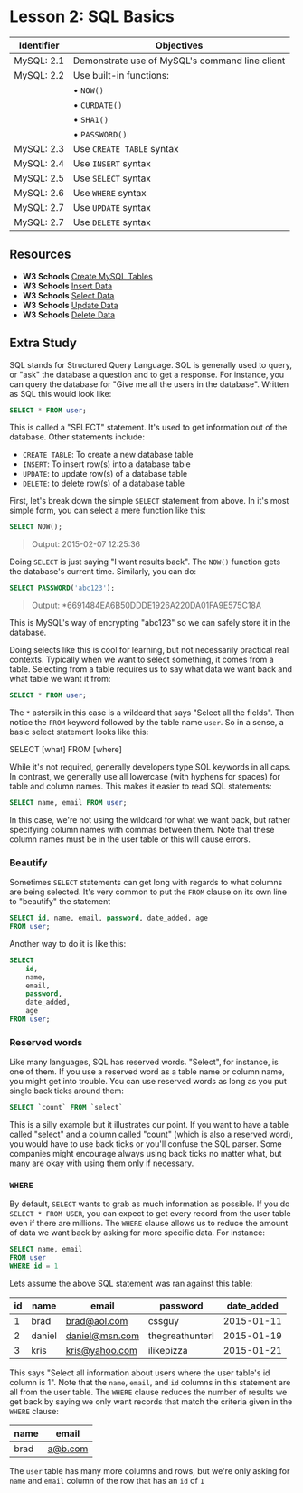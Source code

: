 # Lesson 2: SQL Basics

Identifier   | Objectives
-------------|------------
MySQL: 2.1   | Demonstrate use of MySQL's command line client
MySQL: 2.2   | Use built-in functions:
             | &bull; `NOW()`
             | &bull; `CURDATE()`
             | &bull; `SHA1()`
             | &bull; `PASSWORD()`
MySQL: 2.3   | Use `CREATE TABLE` syntax
MySQL: 2.4   | Use `INSERT` syntax
MySQL: 2.5   | Use `SELECT` syntax
MySQL: 2.6   | Use `WHERE` syntax
MySQL: 2.7   | Use `UPDATE` syntax
MySQL: 2.7   | Use `DELETE` syntax

## Resources
- __W3 Schools__ [Create MySQL Tables](http://www.w3schools.com/php/php_mysql_create_table.asp)
- __W3 Schools__ [Insert Data](http://www.w3schools.com/php/php_mysql_insert.asp)
- __W3 Schools__ [Select Data](http://www.w3schools.com/php/php_mysql_select.asp)
- __W3 Schools__ [Update Data](http://www.w3schools.com/php/php_mysql_update.asp)
- __W3 Schools__ [Delete Data](http://www.w3schools.com/php/php_mysql_delete.asp)

## Extra Study

SQL stands for Structured Query Language. SQL is generally used to query, or "ask" the database a question and to get a response. For instance, you can query the database for "Give me all the users in the database". Written as SQL this would look like:

```sql
SELECT * FROM user;
```

This is called a "SELECT" statement. It's used to get information out of the database. Other statements include:

- `CREATE TABLE`: To create a new database table
- `INSERT`: To insert row(s) into a database table
- `UPDATE`: to update row(s) of a database table
- `DELETE`: to delete row(s) of a database table

First, let's break down the simple `SELECT` statement from above. In it's most simple form, you can select a mere function like this:

```sql
SELECT NOW();
```

> Output: 2015-02-07 12:25:36

Doing `SELECT` is just saying "I want results back". The `NOW()` function gets the database's current time. Similarly, you can do:

```sql
SELECT PASSWORD('abc123');
```

> Output: *6691484EA6B50DDDE1926A220DA01FA9E575C18A

This is MySQL's way of encrypting "abc123" so we can safely store it in the database.

Doing selects like this is cool for learning, but not necessarily practical real contexts. Typically when we want to select something, it comes from a table. Selecting from a table requires us to say what data we want back and what table we want it from:

```sql
SELECT * FROM user;
```

The `*` astersik in this case is a wildcard that says "Select all the fields". Then notice the `FROM` keyword followed by the table name `user`. So in a sense, a basic select statement looks like this:

SELECT [what] FROM [where]

While it's not required, generally developers type SQL keywords in all caps. In contrast, we generally use all lowercase (with hyphens for spaces) for table and column names. This makes it easier to read SQL statements:

```sql
SELECT name, email FROM user;
```

In this case, we're not using the wildcard for what we want back, but rather specifying column names with commas between them. Note that these column names must be in the user table or this will cause errors.

### Beautify

Sometimes `SELECT` statements can get long with regards to what columns are being selected. It's very common to put the `FROM` clause on its own line to "beautify" the statement

```sql
SELECT id, name, email, password, date_added, age
FROM user;
```

Another way to do it is like this:

```sql
SELECT
	id,
	name,
	email,
	password,
	date_added,
	age
FROM user;
```

### Reserved words

Like many languages, SQL has reserved words. "Select", for instance, is one of them. If you use a reserved word as a table name or column name, you might get into trouble. You can use reserved words as long as you put single back ticks around them:

```sql
SELECT `count` FROM `select`
```

This is a silly example but it illustrates our point. If you want to have a table called "select" and a column called "count" (which is also a reserved word), you would have to use back ticks or you'll confuse the SQL parser. Some companies might encourage always using back ticks no matter what, but many are okay with using them only if necessary. 

### `WHERE`

By default, `SELECT` wants to grab as much information as possible. If you do `SELECT * FROM USER`, you can expect to get every record from the user table even if there are millions. The `WHERE` clause allows us to reduce the amount of data we want back by asking for more specific data. For instance:

```sql
SELECT name, email
FROM user
WHERE id = 1
```

Lets assume the above SQL statement was ran against this table:

id|name|email|password|date_added
--|----|-----|--------|----------
1|brad|brad@aol.com|cssguy|2015-01-11
2|daniel|daniel@msn.com|thegreathunter!|2015-01-19
3|kris|kris@yahoo.com|ilikepizza|2015-01-21

This says "Select all information about users where the user table's id column is 1". Note that the `name`, `email`, and `id` columns in this statement are all from the user table. The `WHERE` clause reduces the number of results we get back by saying we only want records that match the criteria given in the `WHERE` clause:

name | email
-----|------
brad |a@b.com

The `user` table has many more columns and rows, but we're only asking for `name` and `email` column of the row that has an `id` of `1`